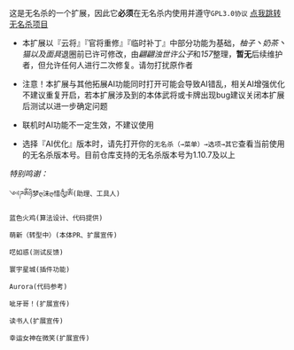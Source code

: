 这是无名杀的一个扩展，因此它**必须**在无名杀内使用并遵守`GPL3.0协议`
    [点我跳转无名杀项目](https://github.com/libnoname/noname)

- 本扩展以『云将』『官将重修』『临时补丁』中部分功能为基础，*柚子丶奶茶丶猫以及面具*退圈前已许可修改，由*翩翩浊世许公子*和*157*整理，**暂无**后续维护者，但允许任何人进行二次修复。请勿打扰原作者

- 注意！本扩展与其他拓展AI功能同时打开可能会导致AI错乱，相关AI增强优化不建议重复开启，若本扩展涉及到的本体武将或卡牌出现bug建议关闭本扩展后测试以进一步确定问题
- 联机时AI功能不一定生效，不建议使用

- 选择『AI优化』版本时，请先打开你的`无名杀（→菜单）→选项→其它`查看当前使用的无名杀版本号。目前仓库支持的无名杀版本号为1.10.7及以上


*特别鸣谢：*

    ༺ཌༀཉི梦ღ沫ღ惜༃ༀ(助理、工具人)

    蓝色火鸡(算法设计、代码提供)

    萌新（转型中）(本体PR、扩展宣传)

    呓如惑(测试反馈)

    寰宇星城(插件功能)

    Aurora(代码参考)

    呲牙哥！(扩展宣传)

    读书人(扩展宣传)

    幸运女神在微笑(扩展宣传)
